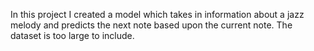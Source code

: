 In this project I created a model which takes in information about a jazz melody and predicts the next note based upon the current note. The dataset is too large to include.
